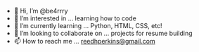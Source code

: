 - 👋 Hi, I’m @be4rrry
- 👀 I’m interested in ... learning how to code
- 🌱 I’m currently learning ... Python, HTML, CSS, etc!
- 💞️ I’m looking to collaborate on ... projects for resume building
- 📫 How to reach me ... reedhperkins@gmail.com

<!---
be4rrry/be4rrry is a ✨ special ✨ repository because its `README.md` (this file) appears on your GitHub profile.
You can click the Preview link to take a look at your changes.
--->
